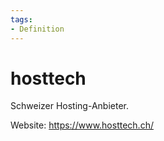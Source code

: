 ```yaml
---
tags:
- Definition
---
```

# hosttech
Schweizer Hosting-Anbieter.

Website: https://www.hosttech.ch/